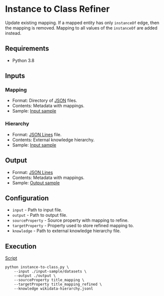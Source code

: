 # Instance to Class Refiner
Update existing mapping. If a mapped entity has only ```instanceOf``` edge, then
the mapping is removed. Mapping to all values of the ```instanceOf``` are added
instead.

## Requirements
- Python 3.8

## Inputs

### Mapping
- Format: Directory of [JSON](https://www.json.org/) files.
- Contents: Metadata with mappings.
- Sample: [Input sample](input-sample/datasets/)

### Hierarchy
- Format: [JSON Lines](https://jsonlines.org/) file.
- Contents: External knowledge hierarchy.
- Sample: [Input sample](input-sample/hierarchy.jsonl)

## Output
- Format: [JSON Lines](https://jsonlines.org/)
- Contents: Metadata with mappings.
- Sample: [Output sample](output-sample/mapping.json)

## Configuration
- ```input``` - Path to input file.
- ```output``` - Path to output file.
- ```sourceProperty``` - Source property with mapping to refine.
- ```targetProperty``` - Property used to store refined mapping to.
- ```knowledge``` - Path to external knowledge hierarchy file.

## Execution
[Script](script)
```shell
python instance-to-class.py \ 
    --input ./input-sample/datasets \
    --output ./output \
    --sourceProperty title_mapping \
    --targetProperty title_mapping_refined \
    --knowledge wikidata-hierarchy.jsonl
```
